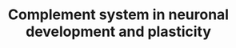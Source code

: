 ---
annotations:
- id: CL:0000127
  parent: animal cell
  type: Cell Type Ontology
  value: astrocyte
- id: PW:0000502
  parent: regulatory pathway
  type: Pathway Ontology
  value: complement system pathway
- id: CL:0011020
  parent: native cell
  type: Cell Type Ontology
  value: neural progenitor cell
- id: PW:0002358
  parent: disease pathway
  type: Pathway Ontology
  value: neurodevelopmental disorder pathway
- id: CL:0000129
  parent: animal cell
  type: Cell Type Ontology
  value: microglial cell
- id: CL:0000540
  parent: animal cell
  type: Cell Type Ontology
  value: neuron
- id: PW:0000059
  parent: signaling pathway
  type: Pathway Ontology
  value: signaling pathway pertinent to the brain and nervous system
authors:
- LKoole
- Egonw
- Eweitz
citedin:
- link: 10.1080/15622975.2023.2281514
  title: Interactive neuroinflammation pathways and transcriptomics-based identification
    of drugs and chemical compounds for schizophrenia (2023)
communities:
- ontox
description: 'The complement system can be activated through the classical, alternative
  or leptin pathway. Antigen-antibody complexes are recognised by C1q, which causes
  the sequential cleavages of C1r and C1s (classical pathway). Collectins and ficolins
  bind to MBL-associated serine proteases (lectin pathway). Activation of the alternative
  pathway involves spontaneous hydrolysis of C3 and subsequent cleavages by factors
  B, D and I. All cascades converge into a common pathway producing opsonins (C3b)
  that target cells for phagocytosis. Upon increasing activation, subcomponents C5b-C9
  form the membrane attack complex (MAC), which induces cellular lysis. Smaller anaphylatoxins
  (C3a, C4a and C5a) mediate chemotaxis of immune cells and vasoactivation. Furthermore,
  complement regulator proteins such as SERPING1, Factor H, CSMD1 and CD59 negatively
  regulate the cascade.   Additionally, C3d/CR2 signaling inhibits adult NPC proliferation
  (green). Anaphylatoxins and lectin components enhance migration (green). C5a-C5aR1
  signaling contributes to NPC polarity and proliferation (blue). Apoptotic signaling,
  TGFβ, C1q, C3b and CR3 mediate selective synaptic pruning of weak synapses. '
last-edited: 2024-07-22
ndex: 0a551fb1-da33-11eb-b666-0ac135e8bacf
organisms:
- Homo sapiens
redirect_from:
- /index.php/Pathway:WP5090
- /instance/WP5090
- /instance/WP5090_r134372
revision: r134372
schema-jsonld:
- '@context': https://schema.org/
  '@id': https://wikipathways.github.io/pathways/WP5090.html
  '@type': Dataset
  creator:
    '@type': Organization
    name: WikiPathways
  description: 'The complement system can be activated through the classical, alternative
    or leptin pathway. Antigen-antibody complexes are recognised by C1q, which causes
    the sequential cleavages of C1r and C1s (classical pathway). Collectins and ficolins
    bind to MBL-associated serine proteases (lectin pathway). Activation of the alternative
    pathway involves spontaneous hydrolysis of C3 and subsequent cleavages by factors
    B, D and I. All cascades converge into a common pathway producing opsonins (C3b)
    that target cells for phagocytosis. Upon increasing activation, subcomponents
    C5b-C9 form the membrane attack complex (MAC), which induces cellular lysis. Smaller
    anaphylatoxins (C3a, C4a and C5a) mediate chemotaxis of immune cells and vasoactivation.
    Furthermore, complement regulator proteins such as SERPING1, Factor H, CSMD1 and
    CD59 negatively regulate the cascade.   Additionally, C3d/CR2 signaling inhibits
    adult NPC proliferation (green). Anaphylatoxins and lectin components enhance
    migration (green). C5a-C5aR1 signaling contributes to NPC polarity and proliferation
    (blue). Apoptotic signaling, TGFβ, C1q, C3b and CR3 mediate selective synaptic
    pruning of weak synapses. '
  keywords:
  - ADP
  - APAF1
  - ATP
  - ATP10A
  - ATP11A
  - ATP11C
  - ATP8B1
  - ATP8B2
  - ATP8B3
  - AXL
  - BAK1
  - BAX
  - BID
  - C1QA
  - C1QB
  - C1QC
  - C1R
  - C1S
  - C2
  - C2a
  - C2b
  - C3
  - C3AR1
  - C3a
  - C3b
  - C3dg
  - C3f
  - C4A
  - C4B
  - C4BPA
  - C4BPB
  - C5
  - C5AR1
  - C5AR2
  - C5a
  - C6
  - C7
  - C8A
  - C8B
  - C8G
  - C9
  - CAP1
  - CASP10
  - CASP3
  - CASP7
  - CASP8
  - CASP9
  - CD46
  - CD55
  - CD59
  - CFB
  - CFBa
  - CFBb
  - CFD
  - CFH
  - CFI
  - CFP
  - CLU
  - COLEC10
  - COLEC11
  - COLEC12
  - CR1
  - CR2
  - CRB1
  - CRB2
  - CSMD1
  - CX3CL1
  - CX3CR1
  - CYCS
  - Ca2+
  - DEDD
  - DIABLO
  - DLGAP5
  - FAS
  - FASLG
  - FCN1
  - FCN2
  - FCN3
  - GAS6
  - H2O
  - HTRA2
  - IFNG
  - ITGAM
  - ITGAV
  - ITGAX
  - ITGB2
  - ITGB3
  - LLGL2
  - MARK1
  - MARK2
  - MARK3
  - MASP1
  - MASP2
  - MBL1P
  - MBL2
  - MBP
  - MERTK
  - MFGE8
  - MPP5
  - Mg2+
  - PARD3
  - PARD6A
  - PARD6B
  - PARD6G
  - PATJ
  - PLSCR1
  - PLSCR3
  - PLSCR4
  - PRKCI
  - PRKCZ
  - PROS1
  - Phosphatidylserine
  - Phosphoethanolamine
  - Pi
  - SCRIB
  - SERPING1
  - SUSD4
  - TGFB1
  - TGFB2
  - TGFB3
  - TYRO3
  - VTN
  - XIAP
  - tBID
  license: CC0
  name: Complement system in neuronal development and plasticity
seo: CreativeWork
title: Complement system in neuronal development and plasticity
wpid: WP5090
---